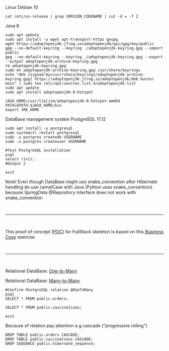 Linux Debian 10

    cat /etc/os-release | grep VERSION_CODENAME | cut -d = -f 2

Java 8 

    sudo apt update
    sudo apt install -y wget apt-transport-https gnupg
    wget https://adoptopenjdk.jfrog.io/adoptopenjdk/api/gpg/key/public
    gpg --no-default-keyring --keyring ./adoptopenjdk-keyring.gpg --import public
    gpg --no-default-keyring --keyring ./adoptopenjdk-keyring.gpg --export --output adoptopenjdk-archive-keyring.gpg
    rm adoptopenjdk-keyring.gpg
    sudo mv adoptopenjdk-archive-keyring.gpg /usr/share/keyrings 
    echo "deb [signed-by=/usr/share/keyrings/adoptopenjdk-archive-keyring.gpg] https://adoptopenjdk.jfrog.io/adoptopenjdk/deb buster main" | sudo tee /etc/apt/sources.list.d/adoptopenjdk.list
    sudo apt update
    sudo apt install adoptopenjdk-8-hotspot

    JAVA_HOME=/usr/lib/jvm/adoptopenjdk-8-hotspot-amd64
    PATH=$PATH:$JAVA_HOME/bin
    export JRE_HOME


DataBase management system PostgreSQL 11.12

    sudo apt install -y postgresql
    sudo systemctl restart postgresql
    sudo -u postgres createdb USERNAME
    sudo -u postgres createuser USERNAME

    #Test PostgreSQL installation
    psql
    select (1+1);
    #Output 2

    exit

Note! Even though DataBase might use snake_convention after Hibernate handling do use camelCase with Java (Python uses snake_convention) because SpringData @Repository interface does not work with snake_convention

<br>

<hr>

<br>

This proof of concept ([POC](https://en.wikipedia.org/wiki/Proof_of_concept)) for FullStack skeleton is based on this [<i>Business Case</i>](https://web.archive.org/web/20210803084701/https://github.com/solita/vaccine-exercise-2021) exercise.

<br>

<hr>

<br>

Relational DataBase: [One-to-Many](https://techyowls.com/post/jpa-one-to-many)

Relational DataBase: [Many-to-Many](https://www.baeldung.com/jpa-many-to-many)


    #Confirm PostgreSQL relation @OneToMany
    psql
    SELECT * FROM public.orders;
    
    SELECT * FROM public.vaccinations;

    exit

Because of relation pay attention e.g cascade ("progressive rolling")

    DROP TABLE public.orders CASCADE;
    DROP TABLE public.vaccinations CASCADE;
    DROP SEQUENCE public.hibernate_sequence;